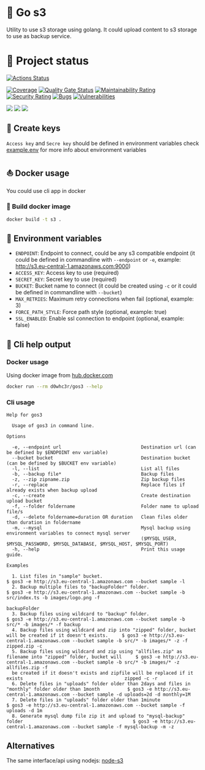 
# :floppy_disk: Go s3

Utility to use s3 storage using golang. It could upload content to s3 storage to use as backup service.

# :eyes: Project status

[![Actions Status](https://github.com/d0whc3r/go-s3/workflows/go/badge.svg)](https://github.com/d0whc3r/go-s3/actions)

[![Coverage](https://sonarcloud.io/api/project_badges/measure?project=d0whc3r_go-s3&metric=coverage)](https://sonarcloud.io/dashboard?id=d0whc3r_go-s3)
[![Quality Gate Status](https://sonarcloud.io/api/project_badges/measure?project=d0whc3r_go-s3&metric=alert_status)](https://sonarcloud.io/dashboard?id=d0whc3r_go-s3)
[![Maintainability Rating](https://sonarcloud.io/api/project_badges/measure?project=d0whc3r_go-s3&metric=sqale_rating)](https://sonarcloud.io/dashboard?id=d0whc3r_go-s3)
[![Security Rating](https://sonarcloud.io/api/project_badges/measure?project=d0whc3r_go-s3&metric=security_rating)](https://sonarcloud.io/dashboard?id=d0whc3r_go-s3)
[![Bugs](https://sonarcloud.io/api/project_badges/measure?project=d0whc3r_go-s3&metric=bugs)](https://sonarcloud.io/dashboard?id=d0whc3r_go-s3)
[![Vulnerabilities](https://sonarcloud.io/api/project_badges/measure?project=d0whc3r_go-s3&metric=vulnerabilities)](https://sonarcloud.io/dashboard?id=d0whc3r_go-s3)

[![](https://img.shields.io/docker/cloud/build/d0whc3r/gos3.svg)](https://hub.docker.com/r/d0whc3r/gos3)
[![](https://images.microbadger.com/badges/version/d0whc3r/gos3.svg)](https://hub.docker.com/r/d0whc3r/gos3)
[![](https://images.microbadger.com/badges/image/d0whc3r/gos3.svg)](https://hub.docker.com/r/d0whc3r/gos3)

## :key: Create keys

`Access key` and `Secre key` should be defined in environment variables check [example.env](./example.env) for more info about environment variables

## :boat: Docker usage

You could use cli app in docker

### :rowboat: Build docker image

```bash
docker build -t s3 .
```

## :beginner: Environment variables

- `ENDPOINT`: Endpoint to connect, could be any s3 compatible endpoint (it could be defined in commandline with `--endpoint` or `-e`, example: http://s3.eu-central-1.amazonaws.com:9000)
- `ACCESS_KEY`: Access key to use (required)
- `SECRET_KEY`: Secret key to use (required)
- `BUCKET`: Bucket name to connect (it could be created using `-c` or it could be defined in commandline with `--bucket`)
- `MAX_RETRIES`: Maximum retry connections when fail (optional, example: 3)
- `FORCE_PATH_STYLE`: Force path style (optional, example: true)
- `SSL_ENABLED`: Enable ssl connection to endpoint (optional, example: false)

## :checkered_flag: Cli help output

### Docker usage

Using docker image from [hub.docker.com](https://hub.docker.com/r/d0whc3r/gos3)

```bash
docker run --rm d0whc3r/gos3 --help
```

### Cli usage

```
Help for gos3

  Usage of gos3 in command line. 

Options

  -e, --endpoint url                             Destination url (can be defined by $ENDPOINT env variable)                    
  --bucket bucket                                Destination bucket (can be defined by $BUCKET env variable)                   
  -l, --list                                     List all files                                                                
  -b, --backup file*                             Backup files                                                                  
  -z, --zip zipname.zip                          Zip backup files                                                              
  -r, --replace                                  Replace files if already exists when backup upload                            
  -c, --create                                   Create destination upload bucket                                              
  -f, --folder foldername                        Folder name to upload file/s                                                  
  -d, --delete foldername=duration OR duration   Clean files older than duration in foldername                                 
  -m, --mysql                                    Mysql backup using environment variables to connect mysql server              
                                                 ($MYSQL_USER, $MYSQL_PASSWORD, $MYSQL_DATABASE, $MYSQL_HOST, $MYSQL_PORT)     
  -h, --help                                     Print this usage guide.                                                       

Examples

  1. List files in "sample" bucket.                                                                             $ gos3 -e http://s3.eu-central-1.amazonaws.com --bucket sample -l                                         
  2. Backup multiple files to "backupFolder" folder.                                                            $ gos3 -e http://s3.eu-central-1.amazonaws.com --bucket sample -b src/index.ts -b images/logo.png -f      
                                                                                                                backupFolder                                                                                                
  3. Backup files using wildcard to "backup" folder.                                                            $ gos3 -e http://s3.eu-central-1.amazonaws.com --bucket sample -b src/* -b images/* -f backup             
  4. Backup files using wildcard and zip into "zipped" folder, bucket will be created if it doesn't exists.     $ gos3 -e http://s3.eu-central-1.amazonaws.com --bucket sample -b src/* -b images/* -z -f zipped.zip -c   
  5. Backup files using wildcard and zip using "allfiles.zip" as filename into "zipped" folder, bucket will     $ gos3 -e http://s3.eu-central-1.amazonaws.com --bucket sample -b src/* -b images/* -z allfiles.zip -f    
  be created if it doesn't exists and zipfile will be replaced if it exists                                     zipped -c -r                                                                                                
  6. Delete files in "uploads" folder older than 2days and files in "monthly" folder older than 1month          $ gos3 -e http://s3.eu-central-1.amazonaws.com --bucket sample -d uploads=2d -d monthly=1M                
  7. Delete files in "uploads" folder older than 1minute                                                        $ gos3 -e http://s3.eu-central-1.amazonaws.com --bucket sample -f uploads -d 1m                           
  8. Generate mysql dump file zip it and upload to "mysql-backup" folder                                        $ gos3 -e http://s3.eu-central-1.amazonaws.com --bucket sample -f mysql-backup -m -z                      
```

## Alternatives

The same interface/api using nodejs: [node-s3](https://github.com/d0whc3r/node-s3)
